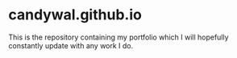 # candywal.github.io
This is the repository containing my portfolio which I will hopefully constantly update with any work I do. 
